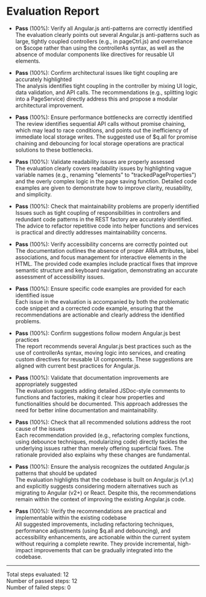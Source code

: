 # Evaluation Report

- **Pass** (100%): Verify all Angular.js anti-patterns are correctly identified  
  The evaluation clearly points out several Angular.js anti-patterns such as large, tightly coupled controllers (e.g., in pageCtrl.js) and overreliance on $scope rather than using the controllerAs syntax, as well as the absence of modular components like directives for reusable UI elements.  

- **Pass** (100%): Confirm architectural issues like tight coupling are accurately highlighted  
  The analysis identifies tight coupling in the controller by mixing UI logic, data validation, and API calls. The recommendations (e.g., splitting logic into a PageService) directly address this and propose a modular architectural improvement.  

- **Pass** (100%): Ensure performance bottlenecks are correctly identified  
  The review identifies sequential API calls without promise chaining, which may lead to race conditions, and points out the inefficiency of immediate local storage writes. The suggested use of $q.all for promise chaining and debouncing for local storage operations are practical solutions to these bottlenecks.  

- **Pass** (100%): Validate readability issues are properly assessed  
  The evaluation clearly covers readability issues by highlighting vague variable names (e.g., renaming "elements" to "trackedPageProperties") and the overly complex logic in the page saving function. Detailed code examples are given to demonstrate how to improve clarity, reusability, and simplicity.  

- **Pass** (100%): Check that maintainability problems are properly identified  
  Issues such as tight coupling of responsibilities in controllers and redundant code patterns in the REST factory are accurately identified. The advice to refactor repetitive code into helper functions and services is practical and directly addresses maintainability concerns.  

- **Pass** (100%): Verify accessibility concerns are correctly pointed out  
  The documentation outlines the absence of proper ARIA attributes, label associations, and focus management for interactive elements in the HTML. The provided code examples include practical fixes that improve semantic structure and keyboard navigation, demonstrating an accurate assessment of accessibility issues.  

- **Pass** (100%): Ensure specific code examples are provided for each identified issue  
  Each issue in the evaluation is accompanied by both the problematic code snippet and a corrected code example, ensuring that the recommendations are actionable and clearly address the identified problems.  

- **Pass** (100%): Confirm suggestions follow modern Angular.js best practices  
  The report recommends several Angular.js best practices such as the use of controllerAs syntax, moving logic into services, and creating custom directives for reusable UI components. These suggestions are aligned with current best practices for Angular.js.  

- **Pass** (100%): Validate that documentation improvements are appropriately suggested  
  The evaluation suggests adding detailed JSDoc-style comments to functions and factories, making it clear how properties and functionalities should be documented. This approach addresses the need for better inline documentation and maintainability.  

- **Pass** (100%): Check that all recommended solutions address the root cause of the issues  
  Each recommendation provided (e.g., refactoring complex functions, using debounce techniques, modularizing code) directly tackles the underlying issues rather than merely offering superficial fixes. The rationale provided also explains why these changes are fundamental.  

- **Pass** (100%): Ensure the analysis recognizes the outdated Angular.js patterns that should be updated  
  The evaluation highlights that the codebase is built on Angular.js (v1.x) and explicitly suggests considering modern alternatives such as migrating to Angular (v2+) or React. Despite this, the recommendations remain within the context of improving the existing Angular.js code.  

- **Pass** (100%): Verify the recommendations are practical and implementable within the existing codebase  
  All suggested improvements, including refactoring techniques, performance adjustments (using $q.all and debouncing), and accessibility enhancements, are actionable within the current system without requiring a complete rewrite. They provide incremental, high-impact improvements that can be gradually integrated into the codebase.

---

Total steps evaluated: 12  
Number of passed steps: 12  
Number of failed steps: 0